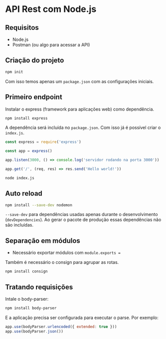 # API Rest com Node.js

## Requisitos

- Node.js
- Postman (ou algo para acessar a API)

## Criação do projeto

```bash
npm init
```

Com isso temos apenas um `package.json` com as configurações iniciais.

## Primeiro endpoint

Instalar o express (framework para aplicações web) como dependência.

```bash
npm install express
```

A dependência será incluída no `package.json`. Com isso já é possível criar o `index.js`.

```javascript
const express = require('express')

const app = express()

app.listen(3000, () => console.log('servidor rodando na porta 3000'))

app.get('/', (req, res) => res.send('Hello world!'))
```

```bash
node index.js
```

## Auto reload

```bash
npm install --save-dev nodemon
```

`--save-dev` para dependências usadas apenas durante o desenvolvimento (`devDependencies`). Ao 
gerar o pacote de produção essas dependências não são incluídas.

## Separação em módulos

- Necessário exportar módulos com `module.exports =`

Também é necessário o consign para agrupar as rotas.

```bash
npm install consign
```

## Tratando requisições

Intale o body-parser:

```bash
npm install body-parser
```

E a aplicação precisa ser configurada para executar o parse. Por exemplo:

```javascript
app.use(bodyParser.urlencoded({ extended: true }))
app.use(bodyParser.json())
```